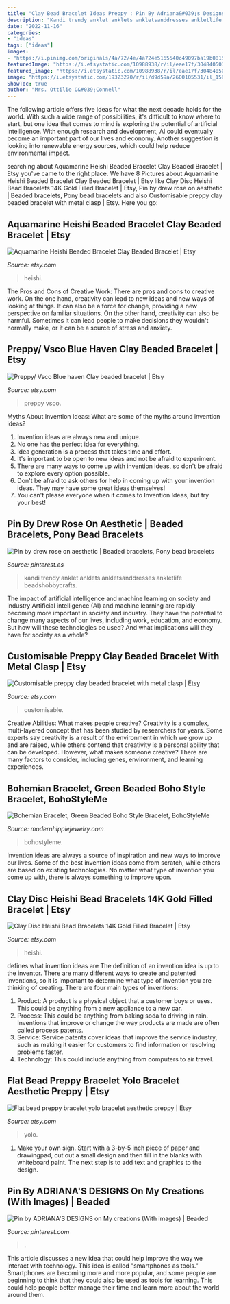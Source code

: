 ```yaml
---
title: "Clay Bead Bracelet Ideas Preppy : Pin By Adriana&#039;s Designs On My Creations (with Images)"
description: "Kandi trendy anklet anklets ankletsanddresses ankletlife beadshobbycrafts"
date: "2022-11-16"
categories:
- "ideas"
tags: ["ideas"]
images:
- "https://i.pinimg.com/originals/4a/72/4e/4a724e5165540c49097ba19b08150797.jpg"
featuredImage: "https://i.etsystatic.com/10988938/r/il/eae17f/3048405033/il_fullxfull.3048405033_mqi6.jpg"
featured_image: "https://i.etsystatic.com/10988938/r/il/eae17f/3048405033/il_fullxfull.3048405033_mqi6.jpg"
image: "https://i.etsystatic.com/19323270/r/il/d9d59a/2600105531/il_1588xN.2600105531_lru1.jpg"
ShowToc: true
author: "Mrs. Ottilie O&#039;Connell"
---
```



The following article offers five ideas for what the next decade holds for the world. With such a wide range of possibilities, it's difficult to know where to start, but one idea that comes to mind is exploring the potential of artificial intelligence. With enough research and development, AI could eventually become an important part of our lives and economy. Another suggestion is looking into renewable energy sources, which could help reduce environmental impact.

	

		
searching about Aquamarine Heishi Beaded Bracelet Clay Beaded Bracelet | Etsy you've came to the right place. We have 8 Pictures about Aquamarine Heishi Beaded Bracelet Clay Beaded Bracelet | Etsy like Clay Disc Heishi Bead Bracelets 14K Gold Filled Bracelet | Etsy, Pin by drew rose on aesthetic | Beaded bracelets, Pony bead bracelets and also Customisable preppy clay beaded bracelet with metal clasp | Etsy. Here you go:
		
    
## Aquamarine Heishi Beaded Bracelet Clay Beaded Bracelet | Etsy

<img loading=lazy src="https://i.etsystatic.com/10988938/r/il/eae17f/3048405033/il_fullxfull.3048405033_mqi6.jpg" onerror="this.onerror=null;this.src='https://tse4.mm.bing.net/th?id=OIP.D9DFlYrZee7EUFsTjkRApgHaJ4&amp;pid=15.1';" alt="Aquamarine Heishi Beaded Bracelet Clay Beaded Bracelet | Etsy">

_Source: etsy.com_

>heishi. 

	

The Pros and Cons of Creative Work:
There are pros and cons to creative work. On the one hand, creativity can lead to new ideas and new ways of looking at things. It can also be a force for change, providing a new perspective on familiar situations. On the other hand, creativity can also be harmful. Sometimes it can lead people to make decisions they wouldn't normally make, or it can be a source of stress and anxiety.

    
## Preppy/ Vsco Blue Haven Clay Beaded Bracelet | Etsy

<img loading=lazy src="https://i.etsystatic.com/27798001/r/il/aa44ef/3225494266/il_1588xN.3225494266_5tv1.jpg" onerror="this.onerror=null;this.src='https://tse4.mm.bing.net/th?id=OIP.fRZN-QLZ7IQHrK64sZHQjwHaJ3&amp;pid=15.1';" alt="Preppy/ Vsco Blue haven Clay beaded bracelet | Etsy">

_Source: etsy.com_

>preppy vsco. 

	

Myths About Invention Ideas: What are some of the myths around invention ideas?
1. Invention ideas are always new and unique.
2. No one has the perfect idea for everything.
3. Idea generation is a process that takes time and effort.
4. It's important to be open to new ideas and not be afraid to experiment.
5. There are many ways to come up with invention ideas, so don't be afraid to explore every option possible.
6. Don't be afraid to ask others for help in coming up with your invention ideas. They may have some great ideas themselves!
7. You can't please everyone when it comes to Invention Ideas, but try your best!

    
## Pin By Drew Rose On Aesthetic | Beaded Bracelets, Pony Bead Bracelets

<img loading=lazy src="https://i.pinimg.com/originals/4a/72/4e/4a724e5165540c49097ba19b08150797.jpg" onerror="this.onerror=null;this.src='https://tse2.mm.bing.net/th?id=OIP.R2fpElUDXqEfV6aR5riS2QHaHY&amp;pid=15.1';" alt="Pin by drew rose on aesthetic | Beaded bracelets, Pony bead bracelets">

_Source: pinterest.es_

>kandi trendy anklet anklets ankletsanddresses ankletlife beadshobbycrafts. 

	

The impact of artificial intelligence and machine learning on society and industry
Artificial intelligence (AI) and machine learning are rapidly becoming more important in society and industry. They have the potential to change many aspects of our lives, including work, education, and economy. But how will these technologies be used? And what implications will they have for society as a whole?

    
## Customisable Preppy Clay Beaded Bracelet With Metal Clasp | Etsy

<img loading=lazy src="https://i.etsystatic.com/31326614/r/il/7e6637/3277808298/il_fullxfull.3277808298_q7k2.jpg" onerror="this.onerror=null;this.src='https://tse3.mm.bing.net/th?id=OIP.rOHNs3QZjUXJm-LClWPs1AHaJ4&amp;pid=15.1';" alt="Customisable preppy clay beaded bracelet with metal clasp | Etsy">

_Source: etsy.com_

>customisable. 

	

Creative Abilities: What makes people creative?
Creativity is a complex, multi-layered concept that has been studied by researchers for years. Some experts say creativity is a result of the environment in which we grow up and are raised, while others contend that creativity is a personal ability that can be developed. However, what makes someone creative? There are many factors to consider, including genes, environment, and learning experiences.

    
## Bohemian Bracelet, Green Beaded Boho Style Bracelet, BohoStyleMe

<img loading=lazy src="https://i.etsystatic.com/5446790/r/il/dd0bf2/2517572807/il_fullxfull.2517572807_qqj5.jpg" onerror="this.onerror=null;this.src='https://tse3.mm.bing.net/th?id=OIP.DeP77X9e1Hz7UaMiLX8CrwHaHC&amp;pid=15.1';" alt="Bohemian Bracelet, Green Beaded Boho Style Bracelet, BohoStyleMe">

_Source: modernhippiejewelry.com_

>bohostyleme. 

	

Invention ideas are always a source of inspiration and new ways to improve our lives. Some of the best invention ideas come from scratch, while others are based on existing technologies. No matter what type of invention you come up with, there is always something to improve upon.

    
## Clay Disc Heishi Bead Bracelets 14K Gold Filled Bracelet | Etsy

<img loading=lazy src="https://i.etsystatic.com/19323270/r/il/d9d59a/2600105531/il_1588xN.2600105531_lru1.jpg" onerror="this.onerror=null;this.src='https://tse4.mm.bing.net/th?id=OIP.upmNxbgKzpbwebIYmhP81wHaJ3&amp;pid=15.1';" alt="Clay Disc Heishi Bead Bracelets 14K Gold Filled Bracelet | Etsy">

_Source: etsy.com_

>heishi. 

	

defines what invention ideas are
The definition of an invention idea is up to the inventor. 
There are many different ways to create and patented inventions, so it is important to determine what type of invention you are thinking of creating. There are four main types of inventions: 
1) Product: A product is a physical object that a customer buys or uses. This could be anything from a new appliance to a new car. 
2) Process: This could be anything from baking soda to driving in rain. Inventions that improve or change the way products are made are often called process patents. 
3) Service: Service patents cover ideas that improve the service industry, such as making it easier for customers to find information or resolving problems faster. 
4) Technology: This could include anything from computers to air travel.

    
## Flat Bead Preppy Bracelet Yolo Bracelet Aesthetic Preppy | Etsy

<img loading=lazy src="https://i.etsystatic.com/30547723/r/il/b86181/3285010507/il_fullxfull.3285010507_iz8u.jpg" onerror="this.onerror=null;this.src='https://tse3.mm.bing.net/th?id=OIP.ATnenT0Gb0CLNnLXi9zwDgHaJ4&amp;pid=15.1';" alt="Flat bead preppy bracelet yolo bracelet aesthetic preppy | Etsy">

_Source: etsy.com_

>yolo. 

	

1. Make your own sign. Start with a 3-by-5 inch piece of paper and drawingpad, cut out a small design and then fill in the blanks with whiteboard paint. The next step is to add text and graphics to the design.

    
## Pin By ADRIANA&#039;S DESIGNS On My Creations (With Images) | Beaded

<img loading=lazy src="https://i.pinimg.com/originals/a1/1e/b9/a11eb97a1c3b14090bedb49a2570dda5.jpg" onerror="this.onerror=null;this.src='https://tse1.mm.bing.net/th?id=OIP.c-Jd4rwlP3X52GVwxRZTJQHaHe&amp;pid=15.1';" alt="Pin by ADRIANA&#039;S DESIGNS on My creations (With images) | Beaded">

_Source: pinterest.com_

>. 

	

This article discusses a new idea that could help improve the way we interact with technology. This idea is called "smartphones as tools." Smartphones are becoming more and more popular, and some people are beginning to think that they could also be used as tools for learning. This could help people better manage their time and learn more about the world around them.

